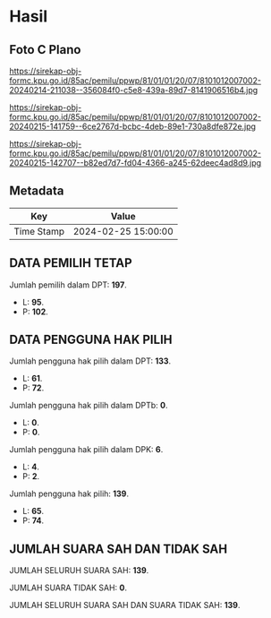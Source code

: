 # Hasil

## Foto C Plano

https://sirekap-obj-formc.kpu.go.id/85ac/pemilu/ppwp/81/01/01/20/07/8101012007002-20240214-211038--356084f0-c5e8-439a-89d7-8141906516b4.jpg

https://sirekap-obj-formc.kpu.go.id/85ac/pemilu/ppwp/81/01/01/20/07/8101012007002-20240215-141759--6ce2767d-bcbc-4deb-89e1-730a8dfe872e.jpg

https://sirekap-obj-formc.kpu.go.id/85ac/pemilu/ppwp/81/01/01/20/07/8101012007002-20240215-142707--b82ed7d7-fd04-4366-a245-62deec4ad8d9.jpg


## Metadata

| Key        | Value               |
| ---------- | ------------------- |
| Time Stamp | 2024-02-25 15:00:00 |


## DATA PEMILIH TETAP

Jumlah pemilih dalam DPT: **197**.
 * L: **95**.
 * P: **102**.

## DATA PENGGUNA HAK PILIH

Jumlah pengguna hak pilih dalam DPT: **133**.
 * L: **61**.
 * P: **72**.

Jumlah pengguna hak pilih dalam DPTb: **0**.
 * L: **0**.
 * P: **0**.

Jumlah pengguna hak pilih dalam DPK: **6**.
 * L: **4**.
 * P: **2**.

Jumlah pengguna hak pilih: **139**.
 * L: **65**.
 * P: **74**.

## JUMLAH SUARA SAH DAN TIDAK SAH

JUMLAH SELURUH SUARA SAH: **139**.

JUMLAH SUARA TIDAK SAH: **0**.

JUMLAH SELURUH SUARA SAH DAN SUARA TIDAK SAH: **139**.


